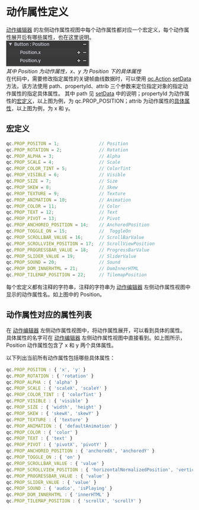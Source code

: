 # 动作属性定义
[动作编辑器](http://docs.zuoyouxi.com/manual/Action/ActionEditor.html) 的左侧动作属性视图中每个动作属性都对应一个宏定义，每个动作属性展开后有哪些属性，也在这里说明。  
![](image/actionDef.png)  
_其中 Position 为动作属性，x、y 为 Position 下的具体属性_  
在代码中，需要修改指定属性的关键帧曲线数据时，可以使用 [qc.Action](Action.md).[setData](setData.md) 方法，该方法使用 path、propertyId、attrib 三个参数来定位指定对象的指定动作属性的指定具体属性。
其中 path 见 [setData](setData.md) 中的说明；propertyId 为动作属性的[宏定义](#宏定义)，以上图为例，为 qc.PROP_POSITION；attrib 为动作属性的[具体属性](#动作属性对应的属性列表)，以上图为例，为 x 和 y。  


## 宏定义
````javascript
qc.PROP_POSITON = 1;               // Position
qc.PROP_ROTATION = 2;              // Rotation
qc.PROP_ALPHA = 3;                 // Alpha
qc.PROP_SCALE = 4;                 // Scale
qc.PROP_COLOR_TINT = 5;            // ColorTint
qc.PROP_VISIBLE = 6;               // Visible
qc.PROP_SIZE = 7;                  // Size
qc.PROP_SKEW = 8;                  // Skew
qc.PROP_TEXTURE = 9;               // Texture
qc.PROP_ANIMATION = 10;            // Animation
qc.PROP_COLOR = 11;                // Color
qc.PROP_TEXT = 12;                 // Text
qc.PROP_PIVOT = 13;                // Pivot
qc.PROP_ANCHORED_POSITION = 14;    // AnchoredPosition
qc.PROP_TOGGLE_ON = 15;            //  ToggleOn
qc.PROP_SCROLLBAR_VALUE = 16;      // ScrollBarValue 
qc.PROP_SCROLLVIEW_POSITION = 17;  // ScrollViewPosition
qc.PROP_PROGRESSBAR_VALUE = 18;    // ProgressBarValue
qc.PROP_SLIDER_VALUE = 19;         // SliderValue
qc.PROP_SOUND = 20;                // Sound
qc.PROP_DOM_INNERHTML = 21;        // DomInnerHTML
qc.PROP_TILEMAP_POSITION = 22;     // TilemapPosition
````
每个宏定义都有注释的字符串，注释的字符串为 [动作编辑器](http://docs.zuoyouxi.com/manual/Action/ActionEditor.html) 左侧动作属性视图中显示的动作属性名。如上图中的 Position。  
  
## 动作属性对应的属性列表  
在 [动作编辑器](http://docs.zuoyouxi.com/manual/Action/ActionEditor.html) 左侧动作属性视图中，将动作属性展开，可以看到具体的属性。  
具体属性的名字可在 [动作编辑器](http://docs.zuoyouxi.com/manual/Action/ActionEditor.html) 左侧动作属性视图中直接看到。如上图所示，Position 动作属性包含了 x 和 y 两个具体属性。  
  
以下列出当前所有动作属性包括哪些具体属性：
````javascript
qc.PROP_POSITON : { 'x', 'y' }
qc.PROP_ROTATION : { 'rotation' }
qc.PROP_ALPHA : { 'alpha' }
qc.PROP_SCALE : { 'scaleX', 'scaleY' }
qc.PROP_COLOR_TINT : { 'colorTint' }
qc.PROP_VISIBLE : { 'visible' }
qc.PROP_SIZE : { 'width', 'height' }
qc.PROP_SKEW : { 'skewX', 'skewY' }
qc.PROP_TEXTURE : { 'texture' }
qc.PROP_ANIMATION : { 'defaultAnimation' }
qc.PROP_COLOR : { 'color' }
qc.PROP_TEXT : { 'text' }
qc.PROP_PIVOT : { 'pivotX', 'pivotY' }
qc.PROP_ANCHORED_POSITION : { 'anchoredX', 'anchoredY' }
qc.PROP_TOGGLE_ON : { 'on' }
qc.PROP_SCROLLBAR_VALUE : { 'value' }
qc.PROP_SCROLLVIEW_POSITION : { 'horizontalNormalizedPosition', 'verticalNormalizedPosition' }
qc.PROP_PROGRESSBAR_VALUE : { 'value' }
qc.PROP_SLIDER_VALUE : { 'value' }
qc.PROP_SOUND : { 'audio', 'isPlaying' }
qc.PROP_DOM_INNERHTML : { 'innerHTML' }
qc.PROP_TILEMAP_POSITION : { 'scrollX', 'scrollY' }
````
